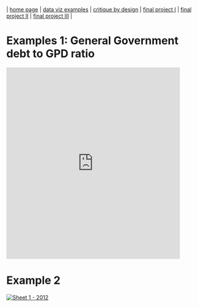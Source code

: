 | [home page](https://cmustudent.github.io/tswd-portfolio-templates/) | [data viz examples](dataviz-examples) | [critique by design](critique-by-design) | [final project I](final-project-part-one) | [final project II](final-project-part-two) | [final project III](final-project-part-three) |

# Examples 1: General Government debt to GPD ratio

<iframe
src="https://public.tableau.com/views/GeneralGovernmentDebttoGDPRatios/Sheet1?:showVizHome=no&:embed=true" width="90%" height="500" seamless frameborder="0" scrolling="no"></iframe>




# Example 2

<div class='tableauPlaceholder' id='viz1738006224599' style='position: relative'><noscript><a href='#'><img alt='Sheet 1 - 2012 ' src='https:&#47;&#47;public.tableau.com&#47;static&#47;images&#47;Q2&#47;Q2BDWPHMQ&#47;1_rss.png' style='border: none' /></a></noscript><object class='tableauViz'  style='display:none;'><param name='host_url' value='https%3A%2F%2Fpublic.tableau.com%2F' /> <param name='embed_code_version' value='3' /> <param name='path' value='shared&#47;Q2BDWPHMQ' /> <param name='toolbar' value='yes' /><param name='static_image' value='https:&#47;&#47;public.tableau.com&#47;static&#47;images&#47;Q2&#47;Q2BDWPHMQ&#47;1.png' /> <param name='animate_transition' value='yes' /><param name='display_static_image' value='yes' /><param name='display_spinner' value='yes' /><param name='display_overlay' value='yes' /><param name='display_count' value='yes' /><param name='language' value='en-US' /><param name='filter' value='publish=yes' /></object></div>
<script type='text/javascript'>
            var divElement = document.getElementById('viz1738006224599'); 
            var vizElement = divElement.getElementsByTagName('object')[0];
            vizElement.style.width='100%';vizElement.style.height=(divElement.offsetWidth*0.75)+'px';
            var scriptElement = document.createElement('script');
            scriptElement.src = 'https://public.tableau.com/javascripts/api/viz_v1.js';
            vizElement.parentNode.insertBefore(scriptElement, vizElement);
</script>
